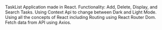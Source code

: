 
TaskList Application made in React.
Functionality:
Add, Delete, Display, and Search Tasks.
Using Context Api to change between Dark and Light Mode.
Using all the concepts of React including Routing using React Router Dom.
Fetch data from API using Axios.

